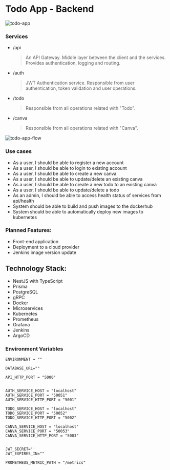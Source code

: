 # Todo App - Backend

![todo-app](https://pasteboard.co/LTGGkUpwsai5.png)

### Services

- /api

  > An API Gateway. Middle layer between the client and the services. Provides authentication, logging and routing.

- /auth

  > JWT Authentication service. Responsible from user authentication, token validation and user operations.

- /todo

  > Responsible from all operations related with "Todo".

- /canva
  > Responsible from all operations related with "Canva".

![todo-app-flow](https://prnt.sc/i90IMn0hD-MQ)

### Use cases

- As a user, I should be able to register a new account
- As a user, I should be able to login to existing account
- As a user, I should be able to create a new canva
- As a user, I should be able to update/delete an existing canva
- As a user, I should be able to create a new todo to an existing canva
- As a user, I should be able to update/delete a todo
- As an admin, I should be able to access health status of services from api/health
- System should be able to build and push images to the dockerhub
- System should be able to automatically deploy new images to kubernetes

### Planned Features:

- Front-end application
- Deployment to a cloud provider
- Jenkins image version update

## Technology Stack:

- NestJS with TypeScript
- Prisma
- PostgreSQL
- gRPC
- Docker
- Microservices
- Kubernetes
- Prometheus
- Grafana
- Jenkins
- ArgoCD

### Environment Variables

```
ENVIRONMENT = ""

DATABASE_URL=""

API_HTTP_PORT = "5000"


AUTH_SERVICE_HOST = "localhost"
AUTH_SERVICE_PORT = "50051"
AUTH_SERVICE_HTTP_PORT = "5001"

TODO_SERVICE_HOST = "localhost"
TODO_SERVICE_PORT = "50052"
TODO_SERVICE_HTTP_PORT = "5002"

CANVA_SERVICE_HOST = "localhost"
CANVA_SERVICE_PORT = "50053"
CANVA_SERVICE_HTTP_PORT = "5003"


JWT_SECRET=''
JWT_EXPIRES_IN=""

PROMETHEUS_METRIC_PATH = "/metrics"
```
